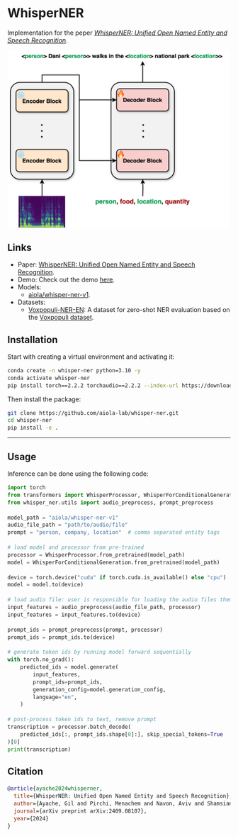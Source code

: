 # WhisperNER

Implementation for the peper [_WhisperNER: Unified Open Named Entity and Speech Recognition_](https://arxiv.org/abs/2409.08107).

[//]: # (add image from assets, make it smaller)
<p align="center">
<img src="assets/WhisperNER.png" alt="drawing" width="500"/>
</p>


## Links

- Paper: [WhisperNER: Unified Open Named Entity and Speech Recognition](https://arxiv.org/abs/2409.08107).
- Demo: Check out the demo [here](https://huggingface.co/spaces/aiola/whisper-ner-v1).
- Models: 
  - [aiola/whisper-ner-v1](https://huggingface.co/aiola/whisper-ner-v1).
- Datasets:
  - [Voxpopuli-NER-EN](https://huggingface.co/datasets/aiola/Voxpopuli_NER): A dataset for zero-shot NER evaluation based on the [Voxpopuli dataset](https://github.com/facebookresearch/voxpopuli).

## Installation
Start with creating a virtual environment and activating it:

```bash
conda create -n whisper-ner python=3.10 -y
conda activate whisper-ner
pip install torch==2.2.2 torchaudio==2.2.2 --index-url https://download.pytorch.org/whl/cu118
```

Then install the package:
```bash
git clone https://github.com/aiola-lab/whisper-ner.git
cd whisper-ner
pip install -e .
```

--------
## Usage
Inference can be done using the following code:

```python
import torch
from transformers import WhisperProcessor, WhisperForConditionalGeneration
from whisper_ner.utils import audio_preprocess, prompt_preprocess

model_path = "aiola/whisper-ner-v1"
audio_file_path = "path/to/audio/file"
prompt = "person, company, location"  # comma separated entity tags
    
# load model and processor from pre-trained
processor = WhisperProcessor.from_pretrained(model_path)
model = WhisperForConditionalGeneration.from_pretrained(model_path)

device = torch.device("cuda" if torch.cuda.is_available() else "cpu")
model = model.to(device)

# load audio file: user is responsible for loading the audio files themselves
input_features = audio_preprocess(audio_file_path, processor)
input_features = input_features.to(device)

prompt_ids = prompt_preprocess(prompt, processor)
prompt_ids = prompt_ids.to(device)

# generate token ids by running model forward sequentially
with torch.no_grad():
    predicted_ids = model.generate(
        input_features,
        prompt_ids=prompt_ids,
        generation_config=model.generation_config,
        language="en",
    )

# post-process token ids to text, remove prompt
transcription = processor.batch_decode(
    predicted_ids[:, prompt_ids.shape[0]:], skip_special_tokens=True
)[0]
print(transcription)
```

## Citation

```bib
@article{ayache2024whisperner,
  title={WhisperNER: Unified Open Named Entity and Speech Recognition},
  author={Ayache, Gil and Pirchi, Menachem and Navon, Aviv and Shamsian, Aviv and Hetz, Gill and Keshet, Joseph},
  journal={arXiv preprint arXiv:2409.08107},
  year={2024}
}
```
